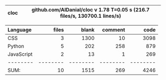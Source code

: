cloc|github.com/AlDanial/cloc v 1.78  T=0.05 s (216.7 files/s, 130700.1 lines/s)
--- | ---

Language|files|blank|comment|code
:-------|-------:|-------:|-------:|-------:
CSS|3|1300|10|3098
Python|5|202|258|879
JavaScript|2|13|1|269
--------|--------|--------|--------|--------
SUM:|10|1515|269|4246
